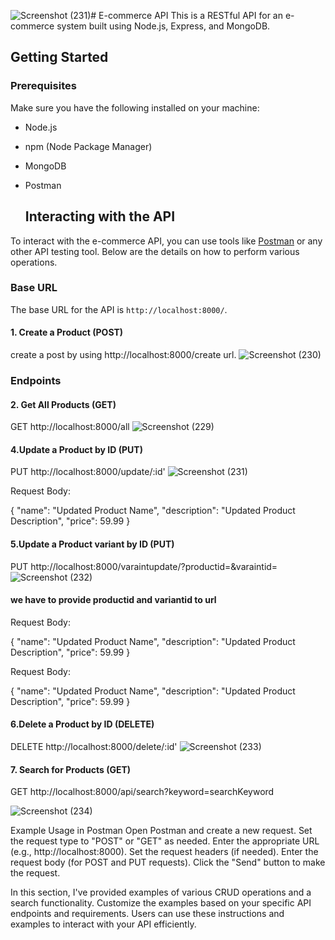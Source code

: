 ![Screenshot (231)](https://github.com/rachit3014/REST-API-for-an-e-commerce/assets/84663169/a82c8b18-944b-4df7-8af4-7b77384fb79b)#  E-commerce API
This is a RESTful API for an e-commerce system built using Node.js, Express, and MongoDB.
## Getting Started

### Prerequisites

Make sure you have the following installed on your machine:

- Node.js
- npm (Node Package Manager)
- MongoDB
- Postman

  ## Interacting with the API

To interact with the e-commerce API, you can use tools like [Postman](https://www.postman.com/) or any other API testing tool. Below are the details on how to perform various operations.

### Base URL

The base URL for the API is `http://localhost:8000/`.



#### 1. Create a Product (POST)
create a post by using http://localhost:8000/create url.
![Screenshot (230)](https://github.com/rachit3014/REST-API-for-an-e-commerce/assets/84663169/e1d15d32-7619-46ce-ae59-31ecb9da06ee)

### Endpoints

#### 2. Get All Products (GET)
GET http://localhost:8000/all
![Screenshot (229)](https://github.com/rachit3014/REST-API-for-an-e-commerce/assets/84663169/45a158de-5710-457f-8cf1-83d94ce6e9e5)

#### 4.Update a Product by ID (PUT)
PUT http://localhost:8000/update/:id'
![Screenshot (231)](https://github.com/rachit3014/REST-API-for-an-e-commerce/assets/84663169/da8be934-3cde-404e-bde5-4ad2a69dcfff)


Request Body:

{
  "name": "Updated Product Name",
  "description": "Updated Product Description",
  "price": 59.99
}
#### 5.Update a Product variant by ID (PUT)
 PUT http://localhost:8000/varaintupdate/?productid=&varaintid=
 ![Screenshot (232)](https://github.com/rachit3014/REST-API-for-an-e-commerce/assets/84663169/ae457d14-f085-4fb0-83c9-e8396e25f1a2)

#### we have to provide productid and variantid to url
Request Body:

{
  "name": "Updated Product Name",
  "description": "Updated Product Description",
  "price": 59.99
}

Request Body:

{
  "name": "Updated Product Name",
  "description": "Updated Product Description",
  "price": 59.99
}

#### 6.Delete a Product by ID (DELETE)

DELETE http://localhost:8000/delete/:id'
 ![Screenshot (233)](https://github.com/rachit3014/REST-API-for-an-e-commerce/assets/84663169/bc41bb1e-60c9-441c-bb77-c9b3ff622513)

 #### 7. Search for Products (GET)
 GET http://localhost:8000/api/search?keyword=searchKeyword
 
![Screenshot (234)](https://github.com/rachit3014/REST-API-for-an-e-commerce/assets/84663169/10a25dfa-023e-42d5-99e4-f751650f1ac7)


 Example Usage in Postman
Open Postman and create a new request.
Set the request type to "POST" or "GET" as needed.
Enter the appropriate URL (e.g., http://localhost:8000).
Set the request headers (if needed).
Enter the request body (for POST and PUT requests).
Click the "Send" button to make the request.


In this section, I've provided examples of various CRUD operations and a search functionality. Customize the examples based on your specific API endpoints and requirements. Users can use these instructions and examples to interact with your API efficiently.


